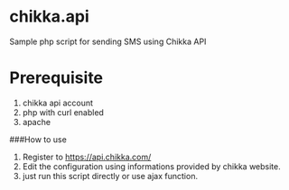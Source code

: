 chikka.api
==========

Sample php script for sending SMS using Chikka API

Prerequisite
============

1. chikka api account
2. php with curl enabled
3. apache

###How to use
1. Register to https://api.chikka.com/
2. Edit the configuration using informations provided by chikka website.
3. just run this script directly or use ajax function.

